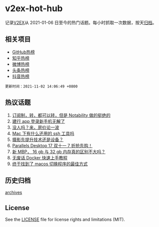 # v2ex-hot-hub

 记录[V2EX](https://www.v2ex.com/)从 2021-01-06 日至今的热门话题。每小时抓取一次数据，按天[归档](archives)。
 
 ## 相关项目

- [GitHub热榜](https://github.com/snaildev/github-hot-hub)
- [知乎热榜](https://github.com/snaildev/zhihu-hot-hub)
- [微博热榜](https://github.com/snaildev/weibo-hot-hub)
- [头条热榜](https://github.com/snaildev/toutiao-hot-hub)
- [抖音热榜](https://github.com/snaildev/douyin-hot-hub)


 `更新时间：2021-11-02 14:06:49 +0800`

## 热议话题

1. [订阅制，转，都可以转，但是 Notability 做的挺绝的](https://www.v2ex.com/t/812296)
1. [建行 app 登录新手机无解了](https://www.v2ex.com/t/812314)
1. [没人吗？来，房价论一波](https://www.v2ex.com/t/812325)
1. [Mac 下有什么还用的 ssh 工具吗](https://www.v2ex.com/t/812272)
1. [摄影先提升技术还是设备？](https://www.v2ex.com/t/812143)
1. [Parallels Desktop 17 双十一 7 折抢先购！](https://www.v2ex.com/t/812284)
1. [新 MBP， 16 gb 与 32 gb 内存真的区别不大吗？](https://www.v2ex.com/t/812160)
1. [无废话 Docker 快速上手教程](https://www.v2ex.com/t/812315)
1. [终于找到了 macos 切换程序的最佳方式](https://www.v2ex.com/t/812330)

## 历史归档

[archives](archives)

## License

See the [LICENSE](LICENSE) file for license rights and limitations (MIT).
